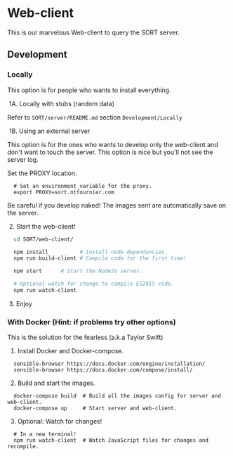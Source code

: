 # Web-client

This is our marvelous Web-client to query the SORT server.

## Development

### Locally

This option is for people who wants to install everything.

​	1A\. Locally with stubs (random data)

Refer to `SORT/server/README.md` section `Development/Locally`

​	1B\. Using an external server

This option is for the ones who wants to develop only the web-client and don't
want to touch the server. This option is nice but you'll not see the server log.

Set the PROXY location.

```shell
  # Set an environment variable for the proxy.
  export PROXY=sort.ntfournier.com
```

Be careful if you develop naked! The images sent are automatically save on the
server.

​	2\. Start the web-client!

```sh
  cd SORT/web-client/

  npm install          # Install node dependancies.
  npm run build-client # Compile code for the first time!

  npm start      # Start the NodeJs server.

  # Optional watch for change to compile ES2015 code.
  npm run watch-client
```

​	3\. Enjoy


### With Docker (Hint: if problems try other options)

This is the solution for the fearless (a.k.a Taylor Swift)

1. Install Docker and Docker-compose.

```shell
  sensible-browser https://docs.docker.com/engine/installation/
  sensible-browser https://docs.docker.com/compose/install/
```

2. Build and start the images.

```shell
  docker-compose build  # Build all the images config for server and web-client.
  docker-compose up     # Start server and web-client.
```

3. Optional: Watch for changes!

```shell
  # In a new terminal!
  npm run watch-client  # Watch JavaScript files for changes and recompile.
```

